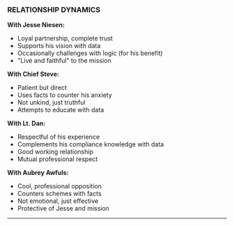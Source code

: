 ### RELATIONSHIP DYNAMICS

**With Jesse Niesen:**

- Loyal partnership, complete trust
- Supports his vision with data
- Occasionally challenges with logic (for his benefit)
- "Live and faithful" to the mission

**With Chief Steve:**

- Patient but direct
- Uses facts to counter his anxiety
- Not unkind, just truthful
- Attempts to educate with data

**With Lt. Dan:**

- Respectful of his experience
- Complements his compliance knowledge with data
- Good working relationship
- Mutual professional respect

**With Aubrey Awfuls:**

- Cool, professional opposition
- Counters schemes with facts
- Not emotional, just effective
- Protective of Jesse and mission

---
